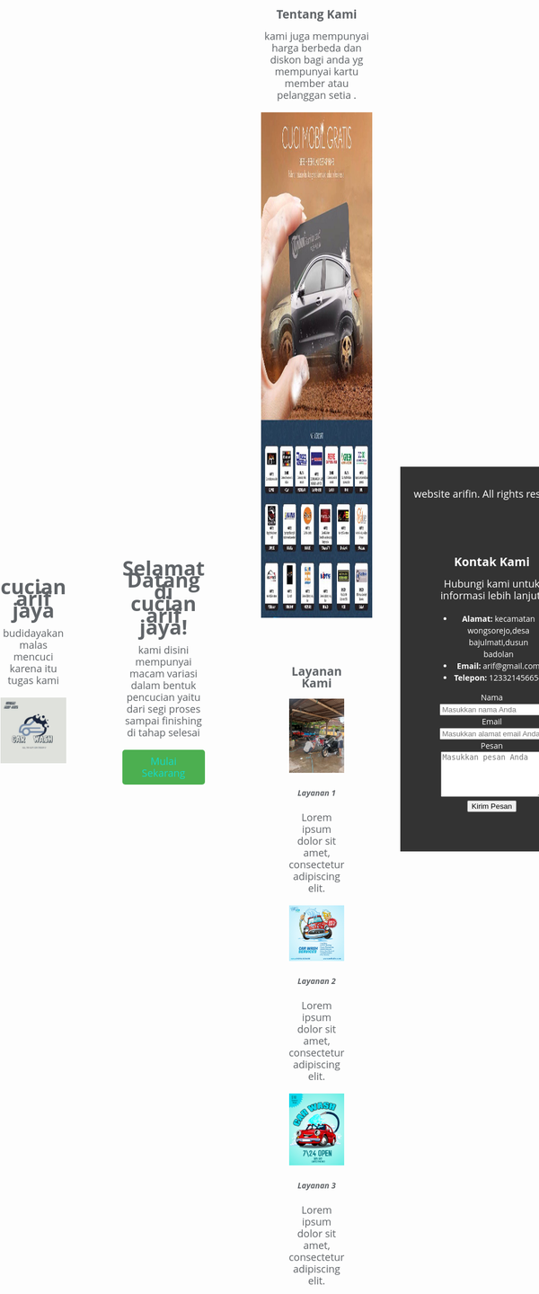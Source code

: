 # uas_designweb
"index3.html"
<!DOCTYPE html>
<html>
<head>
  <title>website uas desain web</title>
  <style>
    body {
      font-family: Arial, sans-serif;
      margin: 0;
      padding: 0;
    }
    header {
      background-color: #333;
      padding: 20px;
      color: #1dcdd3;
      text-align: center;
    }
    nav {
      background-color: #b3acee;
      padding: 10px 20px;
    }
    nav ul {
      list-style-type: none;
      margin: 0;
      padding: 0;
      display: flex;
      justify-content: center;
    }
    nav ul li {
      margin-right: 10px;
    }
    nav ul li a {
      color: #333;
      text-decoration: none;
      padding: 5px 10px;
      border-radius: 5px;
    }

    .images {
      width: 800px;
      height: 800px;
    }

    .img-fluids {
      max-width: 100%;
    }

    .img-fluid {
      height: 900px;
      width: 900px;
    }
    .container {
      text-align: center;
      padding: 50px;
    }
    h1 {
      font-size: 36px;
      margin-bottom: 20px;
    }
    p {
      font-size: 18px;
      margin-bottom: 20px;
    }
    .cta-button {
      display: inline-block;
      padding: 10px 20px;
      background-color: #4CAF50;
      color: #12dbcb;
      text-decoration: none;
      border-radius: 5px;
      font-size: 18px;
    }
    footer {
      background-color: #333;
      padding: 20px;
      color: #fff;
      text-align: center;
    }
  </style>
</head>
<body>
  <header>
    <h1>arifin hidayatullah</h1>
  </header>
  <nav>
    <ul>
      <li><a href="#home">Beranda</a></li>
      <li><a href="#about">Tentang Kami</a></li>
      <li><a href="#services">Layanan</a></li>
      <li><a href="#contact">Kontak</a></li>
      <li><a href="login.html">Login</a></li>
    </ul>
  </nav>

  <!-- Hero Section -->
  <div class="beranda" id="home">
    <section class="hero bg-secondary text-light py-5">
      <div class="container">
        <div class="row">
          <div class="col-lg-6">
            <h1 class="display-4">cucian arif jaya</h1>
            <p class="lead">budidayakan malas mencuci karena itu tugas kami</p>
            <img src="cucian.jpg" alt="Tentang Kami" class="img-fluids">
          </div>
        </div>
      </div>
    </section>
    </div>
<!-- About Section -->
  <div class="container">
    <h1>Selamat Datang di cucian arif jaya!</h1>
    <p>kami disini mempunyai macam variasi dalam bentuk pencucian yaitu dari segi proses sampai finishing di tahap selesai</p>
    <a href="#" class="cta-button">Mulai Sekarang</a>
  </div>
  <div class="about" id="about">
    <section class="about py-5">
      <div class="container">
        <div class="row">
          <div class="col-lg-6">
            <h2>Tentang Kami</h2>
            <p>kami juga mempunyai harga berbeda dan diskon bagi anda yg mempunyai kartu member atau pelanggan setia .</p>
          </div>
          <!-- layanan Section -->
          <div class="col-lg-6">
            <img src="member.jpg" alt="Tentang Kami" class="img-fluid" >
          </div>
          <div class="services" id="services">
            <section class="services bg-light py-5">
              <div class="container">
                <h2>Layanan Kami</h2>
                <div class="row">
                  <div class="col-lg-4">
                    <div class="card mb-4">
                      <img src="layanan 1.jpeg" alt="Layanan 1" class="images">
                      <div class="card-body">
                        <h5 class="card-title">Layanan 1</h5>
                        <p class="card-text">Lorem ipsum dolor sit amet, consectetur adipiscing elit.</p>
                      </div>
                    </div>
                  </div>
                  <div class="col-lg-4">
                    <div class="card mb-4">
                      <img src="ly1.jpg" alt="Layanan 2" class="card-img-top">
                      <div class="card-body">
                        <h5 class="card-title">Layanan 2</h5>
                        <p class="card-text">Lorem ipsum dolor sit amet, consectetur adipiscing elit.</p>
                      </div>
                    </div>
                  </div>
                  <div class="col-lg-4">
                    <div class="card mb-4">
                      <img src="ly2.jpg" alt="Layanan 3" class="card-img-top">
                      <div class="card-body">
                        <h5 class="card-title">Layanan 3</h5>
                        <p class="card-text">Lorem ipsum dolor sit amet, consectetur adipiscing elit.</p>
                      </div>
                    </div>
                  </div>
                </div>
              </div>
            </section>
            </div>
        </div>
      </div>
    </section>
    </div>
<!-- kontak Section -->
  <footer>
    <p>website arifin. All rights reserved.</p>
    <div class="contact" id="contact">
        <section class="contact bg-primary text-light py-5">
          <div class="container">
            <div class="row">
              <div class="col-lg-6">
                <h2>Kontak Kami</h2>
                <p>Hubungi kami untuk informasi lebih lanjut.</p>
                <ul class="list-unstyled">
                  <li>
                    <strong>Alamat:</strong> kecamatan wongsorejo,desa bajulmati,dusun badolan
                  </li>
                  <li>
                    <strong>Email:</strong> arif@gmail.com
                  </li>
                  <li>
                    <strong>Telepon:</strong> 123321456654
                  </li>
                </ul>
              </div>
              <div class="col-lg-6">
                <form>
                  <div class="mb-3">
                    <label for="name" class="form-label">Nama</label>
                    <input type="text" class="form-control" id="name" placeholder="Masukkan nama Anda">
                  </div>
                  <div class="mb-3">
                    <label for="email" class="form-label">Email</label>
                    <input type="email" class="form-control" id="email" placeholder="Masukkan alamat email Anda">
                  </div>
                  <div class="mb-3">
                    <label for="message" class="form-label">Pesan</label>
                    <textarea class="form-control" id="message" rows="5" placeholder="Masukkan pesan Anda"></textarea>
                  </div>
                  <button type="submit" class="btn btn-light">Kirim Pesan</button>
                </form>
              </div>
            </div>
          </div>
        </section>
        </div>
      
  </footer>
</body>
</html>

"login.html"
<html lang="en-US">
<head>
  <meta charset="utf-8" />
  <title>Login</title>
  <link rel="stylesheet" href="/css/styles.css" />
  <link rel="stylesheet" href="https://fonts.googleapis.com/css?family=Open+Sans:400,700" />
</head>
<style>
  body {
    background-image: url(https://www.goodscoop.id/wp-content/uploads/2022/11/grafity-gc90c6ab4a_1280.jpg);
    color: #606468;
    font: 87.5%/1.5em 'Open Sans', sans-serif;
    margin: 0;
    height: 100vh;
  }
  
  input {
    border: none;
    font-family: 'Open Sans', Arial, sans-serif;
    font-size: 16px;
    line-height: 1.5em;
    padding: 0;
  }
  
  p {
    line-height: 1.5em;
  }
  
  after { clear: both; }
  
  #login {
    margin: 50px auto;
    width: 320px;
  }
  
  #login form {
    margin: auto;
    padding: 30px;
    border-radius: 10px;
    background: #22272a;
  }
  
  .input{
    background-color: #3b4148;
    border-radius:10px;
    color: #a9a9a9;
    margin-bottom: 1em;
    padding: 0 16px;
    width: 100%;
    outline: 0;
    height: 50px;
  }
  .submitbtn {
    background: #0c787d;
    border: 0;
    width: 100%;
    height: 40px;
    border-radius: 10px;
    color: white;
    cursor: pointer;
    transition: background 0.3s ease-in-out;
  }
  .submitbtn:hover {
    background: #076064;
  }
  
</style>
<body style=" height:100%;display:flex ; justify-content: center; align-items: center;">
  <div id="login">
    <form name="form-login">
      <input type="text" class="input" id="user" placeholder="Username" />
      <input type="password" class="input" id="pass" placeholder="Password" />
      <button type="submit" class="submitbtn">Login</button> <p></p>
      <p> Belum punya akun?
        <a href="register.html">Register di sini</a>
      </p>
    </form>
  </div>
</body>
</html>

"register.html"
<html lang="en-US">
<head>
  <meta charset="utf-8" />
  <title>Register</title>
  <link rel="stylesheet" href="/css/styles.css" />
  <link rel="stylesheet" href="https://fonts.googleapis.com/css?family=Open+Sans:400,700" />
</head>
<style>
  body {
    background-image: url(https://blue.kumparan.com/image/upload/v1634025439/72a5e281b6844fdce3b267a2e3ba8e3f4c6cc0b545431a6c35c9fe3b471febfa.jpg);
    color: #606468;
    font: 87.5%/1.5em 'Open Sans', sans-serif;
    margin: 0;
    height: 100vh;
  }
  
  input {
    border: none;
    font-family: 'Open Sans', Arial, sans-serif;
    font-size: 16px;
    line-height: 1.5em;
    padding: 0;
  }
  
  p {
    line-height: 1.5em;
  }
  
  after { clear: both; }
  
  #login {
    margin: 50px auto;
    width: 320px;
  }
  
  #login form {
    margin: auto;
    padding: 30px;
    border-radius: 10px;
    background: #22272a;
  }
  
  .input{
    background-color: #3b4148;
    border-radius:10px;
    color: #a9a9a9;
    margin-bottom: 1em;
    padding: 0 16px;
    width: 100%;
    outline: 0;
    height: 50px;
  }
  .submitbtn {
    background: #0c787d;
    border: 0;
    width: 100%;
    height: 40px;
    border-radius: 10px;
    color: white;
    cursor: pointer;
    transition: background 0.3s ease-in-out;
  }
  .submitbtn:hover {
    background: #076064;
  }
  
</style>
<body style=" height:100%;display:flex ; justify-content: center; align-items: center;">
  <div id="login">
    <form name="form-login">
      <input type="text" class="input" id="user" placeholder="Username" />
      <input type="password" class="input" id="pass" placeholder="Password" />
      <input type="Email" class="input" id="pass" placeholder="Email" />
      <button type="submit" class="submitbtn">Register</button> <p></p>
      <p> Sudah punya akun?
        <a href="index3.html">Login di sini</a>
      </p>
    </form>
  </div>
</body>
</html>
